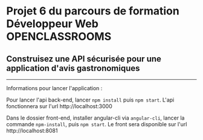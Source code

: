 # Projet 6 du parcours de formation Développeur Web OPENCLASSROOMS
## Construisez une API sécurisée pour une application d'avis gastronomiques

------------

Informations pour lancer l'application :

Pour lancer l'api back-end, lancer `npm install` puis `npm start`.
L'api fonctionnera sur l'url http://localhost:3000

Dans le dossier front-end, installer angular-cli via `angular-cli`, lancer la commande `npm-install`, puis `npm start`.
Le front sera disponible sur l'url http://localhost:8081

